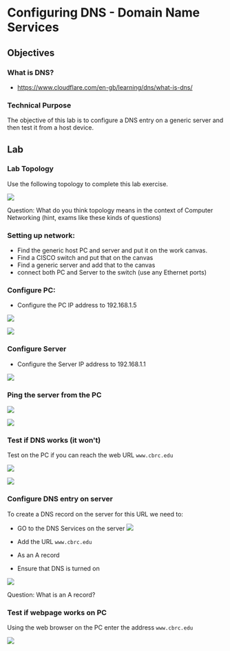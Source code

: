 # Configuring DNS - Domain Name Services 

## Objectives 

### What is DNS? 

* https://www.cloudflare.com/en-gb/learning/dns/what-is-dns/

### Technical Purpose

The objective of this lab is to configure a DNS entry on a generic server and then test it from a host device. 

## Lab

### Lab Topology 

Use the following topology to complete this lab exercise. 

![](imgs/2021-08-04-08-01-56.png)

Question: What do you think topology means in the context of Computer Networking (hint, exams like these kinds of questions)

### Setting up network: 

* Find the generic host PC and server and put it on the work canvas. 
* Find a CISCO switch and put that on the canvas
* Find a generic server and add that to the canvas
* connect both PC and Server to the switch (use any Ethernet ports)

### Configure PC: 
* Configure the PC IP address to 192.168.1.5

![](imgs/2021-08-04-08-02-46.png)

![](imgs/2021-08-04-08-04-06.png)

### Configure Server
* Configure the Server IP address to 192.168.1.1

![](imgs/2021-08-04-08-07-05.png)

### Ping the server from the PC

![](imgs/2021-08-04-08-05-27.png)

![](imgs/2021-08-04-08-07-42.png)

### Test if DNS works (it won't)

Test on the PC if you can reach the web URL `www.cbrc.edu`

![](imgs/2021-08-04-08-08-11.png)

![](imgs/2021-08-04-08-09-50.png)

### Configure DNS entry on server

To create a DNS record on the server for this URL we need to: 

* GO to the DNS Services on the server 
![](imgs/2021-08-04-08-10-35.png)

* Add the URL `www.cbrc.edu` 
* As an A record
* Ensure that DNS is turned on
  
![](imgs/2021-08-04-08-11-26.png)

Question: What is an A record? 

### Test if webpage works on PC

Using the web browser on the PC enter the address `www.cbrc.edu`

![](imgs/2021-08-04-08-12-19.png)
